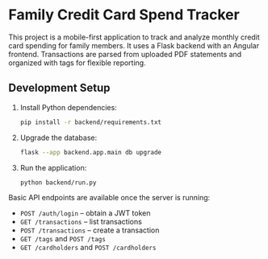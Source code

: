 # Family Credit Card Spend Tracker

This project is a mobile-first application to track and analyze monthly credit card spending for family members. It uses a Flask backend with an Angular frontend. Transactions are parsed from uploaded PDF statements and organized with tags for flexible reporting.

## Development Setup

1. Install Python dependencies:
   ```bash
   pip install -r backend/requirements.txt
   ```
2. Upgrade the database:
   ```bash
   flask --app backend.app.main db upgrade
   ```
3. Run the application:

   ```bash
   python backend/run.py
   ```


Basic API endpoints are available once the server is running:

- `POST /auth/login` – obtain a JWT token
- `GET /transactions` – list transactions
- `POST /transactions` – create a transaction
- `GET /tags` and `POST /tags`
- `GET /cardholders` and `POST /cardholders`

